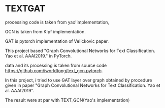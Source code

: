 # TEXTGAT
processing code is taken from yao'implementation,

GCN is taken from Kipf implementation.

GAT is pytorch implementation of VeIickovic paper.

This project based "Graph Convolutional Networks for Text Classification. Yao et al. AAAI2019." in PyTorch.

data and its processing is taken from source code  https://github.com/iworldtong/text_gcn.pytorch.

In this project, i tried to use GAT layer over graph obtained by procedure given in paper "Graph Convolutional Networks for Text Classification. Yao et al. AAAI2019".

The result were at par with TEXT_GCN(Yao's implementation)
